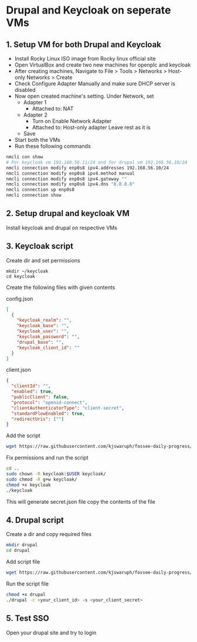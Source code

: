 # Drupal and Keycloak on seperate VMs

## 1. Setup VM for both Drupal and Keycloak

- Install Rocky Linux ISO image from Rocky linux official site
- Open VirtualBox and create two new machines for openplc and keycloak
- After creating machines, Navigate to File > Tools > Networks > Host-only Networks > Create
- Check Configure Adapter Manually and make sure DHCP server is disabled
- Now open created machine's setting. Under Network, set
  - Adapter 1
    - Attached to: NAT
  - Adapter 2
    - Turn on Enable Network Adapter
    - Attached to: Host-only adapter
      Leave rest as it is
  - Save
- Start both the VMs
- Run these following commands

```sh
nmcli con show
# For keycloak vm 192.168.56.11/24 and for drupal vm 192.168.56.10/24
nmcli connection modify enp0s8 ipv4.addresses 192.168.56.10/24
nmcli connection modify enp0s8 ipv4.method manual
nmcli connection modify enp0s8 ipv4.gateway ""
nmcli connection modify enp0s8 ipv4.dns "8.8.8.8"
nmcli connection up enp0s8
nmcli connection show
```

## 2. Setup drupal and keycloak VM

Install keycloak and drupal on respective VMs

## 3. Keycloak script

Create dir and set permissions

```
mkdir ~/keycloak
cd keycloak
```

Create the following files with given contents

config.json

```json
[
  {
    "keycloak_realm": "",
    "keycloak_base": "",
    "keycloak_user": "",
    "keycloak_password": "",
    "drupal_base": "",
    "keycloak_client_id": ""
  }
]
```

client.json

```json
{
  "clientId": "",
  "enabled": true,
  "publicClient": false,
  "protocol": "openid-connect",
  "clientAuthenticatorType": "client-secret",
  "standardFlowEnabled": true,
  "redirectUris": [""]
}
```

Add the script

```sh
wget https://raw.githubusercontent.com/kjswaruph/fossee-daily-progress/refs/heads/main/seperate-vm/keycloak
```

Fix permissions and run the script

```sh
cd ..
sudo chown -R keycloak:$USER keycloak/
sudo chmod -R g+w keycloak/
chmod +x keycloak
./keycloak
```

This will generate secret.json file copy the contents of the file

## 4. Drupal script

Create a dir and copy required files

```sh
mkdir drupal
cd drupal
```

Add script file

```sh
wget https://raw.githubusercontent.com/kjswaruph/fossee-daily-progress/refs/heads/main/seperate-vm/drupal
```

Run the script file

```sh
chmod +x drupal
./drupal -c <your_client_id> -s <your_client_secret>
```

## 5. Test SSO

Open your drupal site and try to login
